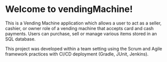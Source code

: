 # Welcome to vendingMachine!

This is a Vending Machine application which allows a user to act as a seller, cashier, or owner role of a vending machine that accepts card and cash payments. Users can purchase, sell or manage various items stored in an SQL database.

This project was developed within a team setting using the Scrum and Agile framework practices with CI/CD deployment (Gradle, JUnit, Jenkins).